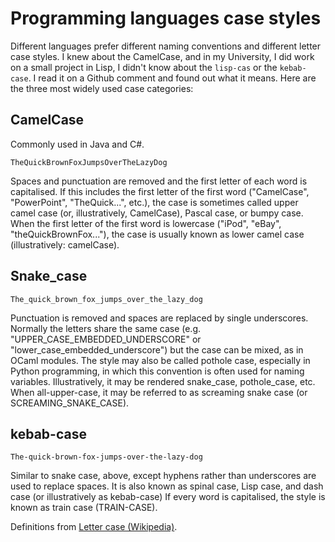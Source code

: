 # Programming languages case styles

Different languages prefer different naming conventions and different letter case styles. I knew about the CamelCase, and in my University, I did work on a small project in Lisp, I didn't know about the `lisp-cas` or the `kebab-case`. I read it on a Github comment and found out what it means. Here are the three most widely used case categories:

## CamelCase
  Commonly used in Java and C#. 
  
  `TheQuickBrownFoxJumpsOverTheLazyDog`
  
   Spaces and punctuation are removed and the first letter of each word is capitalised. If this includes the first letter of the first word ("CamelCase", "PowerPoint", "TheQuick...", etc.), the case is sometimes called upper camel case (or, illustratively, CamelCase), Pascal case, or bumpy case. When the first letter of the first word is lowercase ("iPod", "eBay", "theQuickBrownFox..."), the case is usually known as lower camel case (illustratively: camelCase).

## Snake_case

  `The_quick_brown_fox_jumps_over_the_lazy_dog`
    
   Punctuation is removed and spaces are replaced by single underscores. Normally the letters share the same case (e.g. "UPPER_CASE_EMBEDDED_UNDERSCORE" or "lower_case_embedded_underscore") but the case can be mixed, as in OCaml modules. The style may also be called pothole case, especially in Python programming, in which this convention is often used for naming variables. Illustratively, it may be rendered snake_case, pothole_case, etc. When all-upper-case, it may be referred to as screaming snake case (or SCREAMING_SNAKE_CASE).

## kebab-case

  `The-quick-brown-fox-jumps-over-the-lazy-dog`
  
   Similar to snake case, above, except hyphens rather than underscores are used to replace spaces. It is also known as spinal case, Lisp case, and dash case (or illustratively as kebab-case) If every word is capitalised, the style is known as train case (TRAIN-CASE).
   
   Definitions from [Letter case (Wikipedia)](https://en.wikipedia.org/wiki/Letter_case#Special_case_styles).
